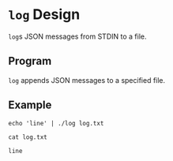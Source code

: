 # `log` Design

`log`s JSON messages from STDIN to a file.

## Program

`log` appends JSON messages to a specified file.

## Example

```
echo 'line' | ./log log.txt
```

```
cat log.txt

line
```

